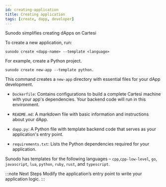 ```yaml
---
id: creating-application
title: Creating application
tags: [create, dapp, developer]
---
```


Sunodo simplifies creating dApps on Cartesi

To create a new application, run:

```shell
sunodo create <dapp-name> --template <language>
```

For example, create a Python project.

```
sunodo create new-app --template python.
```

This command creates a `new-app` directory with essential files for your dApp development.

- `Dockerfile`: Contains configurations to build a complete Cartesi machine with your app's dependencies. Your backend code will run in this environment.

- `README.md`: A markdown file with basic information and instructions about your dApp.

- `dapp.py`: A Python file with template backend code that serves as your application's entry point.

- `requirements.txt`: Lists the Python dependencies required for your application.

Sunodo has templates for the following languages – `cpp`,`cpp-low-level`, `go`, `javascript`, `lua`, `python`, `ruby`, `rust`, and `typescript`.

:::note Next Steps
Modify the application’s entry point to write your application logic.
:::
